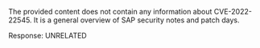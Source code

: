 The provided content does not contain any information about CVE-2022-22545. It is a general overview of SAP security notes and patch days.

Response: UNRELATED